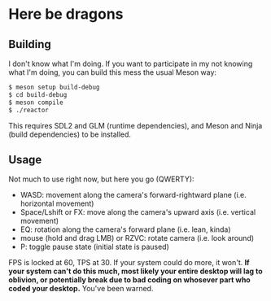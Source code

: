 # Here be dragons

## Building

I don't know what I'm doing. If you want to participate in my not knowing what I'm doing, you can build this mess the usual Meson way:

```sh
$ meson setup build-debug
$ cd build-debug
$ meson compile
$ ./reactor
```

This requires SDL2 and GLM (runtime dependencies), and Meson and Ninja (build dependencies) to be installed.

## Usage

Not much to use right now, but here you go (QWERTY):

 - WASD: movement along the camera's forward-rightward plane (i.e. horizontal movement)
 - Space/Lshift or FX: move along the camera's upward axis (i.e. vertical movement)
 - EQ: rotation along the camera's forward plane (i.e. lean, kinda)
 - mouse (hold and drag LMB) or RZVC: rotate camera (i.e. look around)
 - P: toggle pause state (initial state is paused)

FPS is locked at 60, TPS at 30. If your system could do more, it won't. **If your system can't do this much, most likely your entire desktop will lag to oblivion, or potentially break due to bad coding on whosever part who coded your desktop.** You've been warned.
